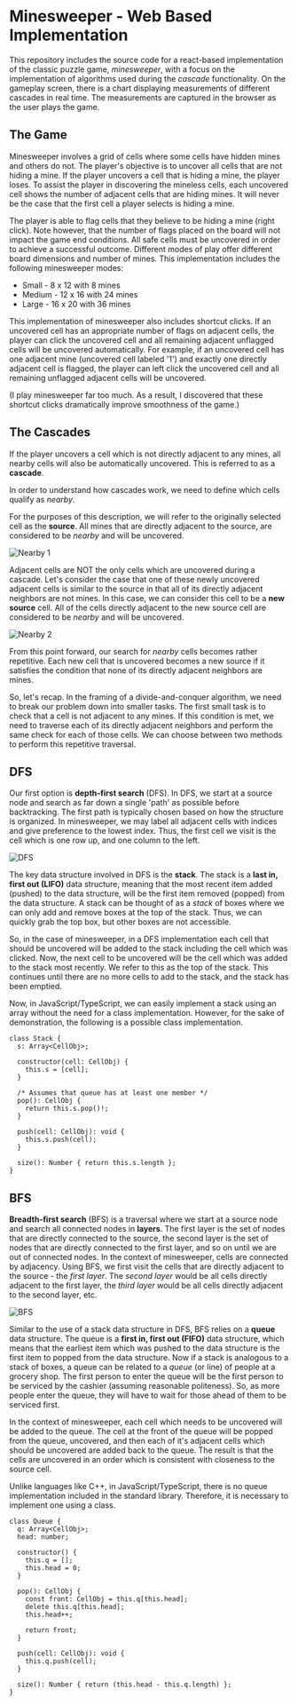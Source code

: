 # Minesweeper - Web Based Implementation

This repository includes the source code for a react-based implementation of the classic puzzle game, _minesweeper_, with a focus on the implementation of algorithms used during the _cascade_ functionality. On the gameplay screen, there is a chart displaying measurements of different cascades in real time. The measurements are captured in the browser as the user plays the game.

## The Game

Minesweeper involves a grid of cells where some cells have hidden mines and others do not. The player's objective is to uncover all cells that are not hiding a mine. If the player uncovers a cell that is hiding a mine, the player loses. To assist the player in discovering the mineless cells, each uncovered cell shows the number of adjacent cells that are hiding mines. It will never be the case that the first cell a player selects is hiding a mine.

The player is able to flag cells that they believe to be hiding a mine (right click). Note however, that the number of flags placed on the board will not impact the game end conditions. All safe cells must be uncovered in order to achieve a successful outcome. Different modes of play offer different board dimensions and number of mines. This implementation includes the following minesweeper modes:

* Small - 8 x 12 with 8 mines
* Medium - 12 x 16 with 24 mines
* Large - 16 x 20 with 36 mines

This implementation of minesweeper also includes shortcut clicks. If an uncovered cell has an appropriate  number of flags on adjacent cells, the player can click the uncovered cell and all remaining adjacent unflagged cells will be uncovered automatically. For example, if an uncovered cell has one adjacent mine (uncovered cell labeled '1') and exactly one directly adjacent cell is flagged, the player can left click the uncovered cell and all remaining unflagged adjacent cells will be uncovered. 

(I play minesweeper far too much. As a result, I discovered that these shortcut clicks dramatically improve smoothness of the game.)


## The Cascades

If the player uncovers a cell which is not directly adjacent to any mines, all nearby cells will also be automatically uncovered. This is referred to as a __cascade__. 
          
In order to understand how cascades work, we need to define which cells qualify as _nearby_.

For the purposes of this description, we will refer to the originally selected cell as the __source__. All mines that are directly adjacent to the source, are considered to be _nearby_ and will be uncovered.

![Nearby 1](img/algo/layer1.png)

Adjacent cells are NOT the only cells which are uncovered during a cascade. Let's consider the case that one of these newly uncovered adjacent cells is similar to the source in that all of its directly adjacent neighbors are not mines. In this case, we can consider this cell to be a __new source__ cell. All of the cells directly adjacent to the new source cell are considered to be _nearby_ and will be uncovered.

![Nearby 2](img/algo/layer2.png)

From this point forward, our search for _nearby_ cells becomes rather repetitive. Each new cell that is uncovered becomes a new source if it satisfies the condition that none of its directly adjacent neighbors are mines.

So, let's recap. In the framing of a divide-and-conquer algorithm, we need to break our problem down into smaller tasks. The first small task is to check that a cell is not adjacent to any mines. If this condition is met, we need to traverse each of its directly adjacent neighbors and perform the same check for each of those cells. We can choose between two methods to perform this repetitive traversal.


## DFS

Our first option is __depth-first search__ (DFS). In DFS, we start at a source node and search as far down a single &apos;path&apos; as possible before backtracking. The first path is typically chosen based on how the structure is organized. In minesweeper, we may label all adjacent cells with indices and give preference to the lowest index. Thus, the first cell we visit is the cell which is one row up, and one column to the left.

![DFS](img/algo/dfs.gif)

The key data structure involved in DFS is the __stack__. The stack is a __last in, first out (LIFO)__ data structure, meaning that the most recent item added (pushed) to the data structure, will be the first item removed (popped) from the data structure. A stack can be thought of as a _stack_ of boxes where we can only add and remove boxes at the top of the stack. Thus, we can quickly grab the top box, but other boxes are not accessible.

So, in the case of minesweeper, in a DFS implementation each cell that should be uncovered will be added to the stack including the cell which was clicked. Now, the next cell to be uncovered will be the cell which was added to the stack most recently. We refer to this as the top of the stack. This continues until there are no more cells to add to the stack, and the stack has been emptied.

Now, in JavaScript/TypeScript, we can easily implement a stack using an array without the need for a class implementation. However, for the sake of demonstration, the following is a possible class implementation.

```
class Stack {
  s: Array<CellObj>;

  constructor(cell: CellObj) {
    this.s = [cell];
  }

  /* Assumes that queue has at least one member */
  pop(): CellObj {
    return this.s.pop()!;
  }

  push(cell: CellObj): void {
    this.s.push(cell);
  }

  size(): Number { return this.s.length };
}
```


## BFS

__Breadth-first search__ (BFS) is a traversal where we start at a source node and search all connected nodes in __layers__. The first layer is the set of nodes that are directly connected to the source, the second layer is the set of nodes that are directly connected to the first layer, and so on until we are out of connected nodes. In the context of minesweeper, cells are connected by adjacency. Using BFS, we first visit the cells that are directly adjacent to the source - the _first layer_. The _second layer_ would be all cells directly adjacent to the first layer, the _third layer_ would be all cells directly adjacent to the second layer, etc.

![BFS](img/algo/bfs.gif)

Similar to the use of a stack data structure in DFS, BFS relies on a __queue__ data structure. The queue is a __first in, first out (FIFO)__ data structure, which means that the earliest item which was pushed to the data structure is the first item to popped from the data structure. Now if a stack is analogous to a stack of boxes, a queue can be related to a _queue_ (or line) of people at a grocery shop. The first person to enter the queue will be the first person to be serviced by the cashier (assuming reasonable politeness). So, as more people enter the queue, they will have to wait for those ahead of them to be serviced first.

In the context of minesweeper, each cell which needs to be uncovered will be added to the queue. The cell at the front of the queue will be popped from the queue, uncovered, and then each of it's adjacent cells which should be uncovered are added back to the queue. The result is that the cells are uncovered in an order which is consistent with closeness to the source cell.

Unlike languages like C++, in JavaScript/TypeScript, there is no queue implementation included in the standard library. Therefore, it is necessary to implement one using a class.

```
class Queue {
  q: Array<CellObj>;
  head: number;

  constructor() {
    this.q = [];
    this.head = 0;
  }

  pop(): CellObj {
    const front: CellObj = this.q[this.head];
    delete this.q[this.head];
    this.head++;

    return front;
  }

  push(cell: CellObj): void {
    this.q.push(cell);
  }

  size(): Number { return (this.head - this.q.length) };
}
```
